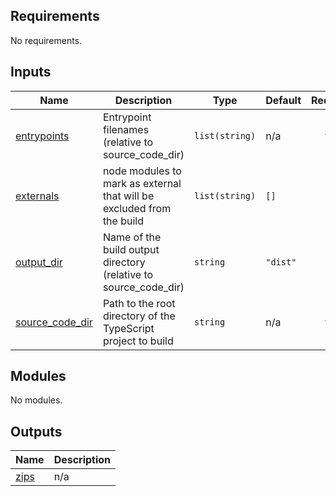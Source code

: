 <!-- BEGIN_TF_DOCS -->
<!-- markdownlint-disable -->
<!-- vale off -->

## Requirements

No requirements.
## Inputs

| Name | Description | Type | Default | Required |
|------|-------------|------|---------|:--------:|
| <a name="input_entrypoints"></a> [entrypoints](#input\_entrypoints) | Entrypoint filenames (relative to source\_code\_dir) | `list(string)` | n/a | yes |
| <a name="input_externals"></a> [externals](#input\_externals) | node modules to mark as external that will be excluded from the build | `list(string)` | `[]` | no |
| <a name="input_output_dir"></a> [output\_dir](#input\_output\_dir) | Name of the build output directory (relative to source\_code\_dir) | `string` | `"dist"` | no |
| <a name="input_source_code_dir"></a> [source\_code\_dir](#input\_source\_code\_dir) | Path to the root directory of the TypeScript project to build | `string` | n/a | yes |
## Modules

No modules.
## Outputs

| Name | Description |
|------|-------------|
| <a name="output_zips"></a> [zips](#output\_zips) | n/a |

<!-- vale on -->
<!-- markdownlint-enable -->
<!-- END_TF_DOCS -->
